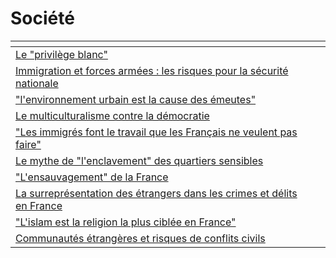 # Société



<table data-view="cards"><thead><tr><th></th><th></th></tr></thead><tbody><tr><td><a href="le-privilege-blanc.md">Le "privilège blanc"</a></td><td></td></tr><tr><td><a href="immigration-et-forces-armees-les-risques-pour-la-securite-nationale.md">Immigration et forces armées : les risques pour la sécurité nationale</a></td><td></td></tr><tr><td><a href="lenvironnement-urbain-est-la-cause-des-emeutes.md">"l'environnement urbain est la cause des émeutes"</a></td><td></td></tr><tr><td><a href="le-multiculturalisme-contre-la-democratie.md">Le multiculturalisme contre la démocratie</a></td><td></td></tr><tr><td><a href="les-immigres-font-le-travail-que-les-francais-ne-veulent-pas-faire.md">"Les immigrés font le travail que les Français ne veulent pas faire"</a></td><td></td></tr><tr><td><a href="le-mythe-de-lenclavement-des-quartiers-sensibles.md">Le mythe de "l'enclavement" des quartiers sensibles</a></td><td></td></tr><tr><td><a href="lensauvagement-de-la-france.md">"L'ensauvagement" de la France</a></td><td></td></tr><tr><td><a href="la-surrepresentation-des-etrangers-dans-les-crimes-et-delits.md">La surreprésentation des étrangers dans les crimes et délits en France</a></td><td></td></tr><tr><td><a href="lislam-est-la-religion-la-plus-ciblee-en-france.md">"L'islam est la religion la plus ciblée en France"</a></td><td></td></tr><tr><td><a href="communautes-etrangeres-et-risques-de-conflits-civils.md">Communautés étrangères et risques de conflits civils</a></td><td></td></tr></tbody></table>


